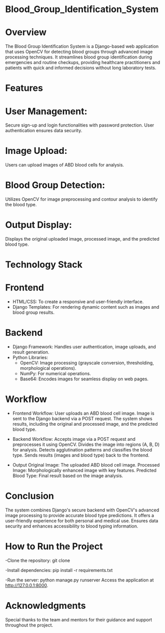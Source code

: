 # Blood_Group_Identification_System

# Overview
The Blood Group Identification System is a Django-based web application that uses OpenCV for detecting blood groups through advanced image processing techniques. It streamlines blood group identification during emergencies and routine checkups, providing healthcare practitioners and patients with quick and informed decisions without long laboratory tests.

# Features
# User Management:
Secure sign-up and login functionalities with password protection.
User authentication ensures data security.
# Image Upload:
Users can upload images of ABD blood cells for analysis.
# Blood Group Detection:
Utilizes OpenCV for image preprocessing and contour analysis to identify the blood type.
# Output Display:
Displays the original uploaded image, processed image, and the predicted blood type.


# Technology Stack
# Frontend
- HTML/CSS: To create a responsive and user-friendly interface.
- Django Templates: For rendering dynamic content such as images and blood group results.
# Backend
- Django Framework: Handles user authentication, image uploads, and result generation.
- Python Libraries:
   - OpenCV: Image processing (grayscale conversion, thresholding, morphological operations).
   - NumPy: For numerical operations.
   - Base64: Encodes images for seamless display on web pages.


# Workflow
- Frontend Workflow:
User uploads an ABD blood cell image.
Image is sent to the Django backend via a POST request.
The system shows results, including the original and processed image, and the predicted blood type.

- Backend Workflow:
Accepts image via a POST request and preprocesses it using OpenCV.
Divides the image into regions (A, B, D) for analysis.
Detects agglutination patterns and classifies the blood type.
Sends results (images and blood type) back to the frontend.

- Output
Original Image: The uploaded ABD blood cell image.
Processed Image: Morphologically enhanced image with key features.
Predicted Blood Type: Final result based on the image analysis.


# Conclusion
The system combines Django's secure backend with OpenCV's advanced image processing to provide accurate blood type predictions.
It offers a user-friendly experience for both personal and medical use.
Ensures data security and enhances accessibility to blood typing information.

# How to Run the Project
-Clone the repository:
 git clone <repository-url>

-Install dependencies:
 pip install -r requirements.txt

-Run the server:
 python manage.py runserver
 Access the application at http://127.0.0.1:8000.


# Acknowledgments
Special thanks to the team and mentors for their guidance and support throughout the project.
